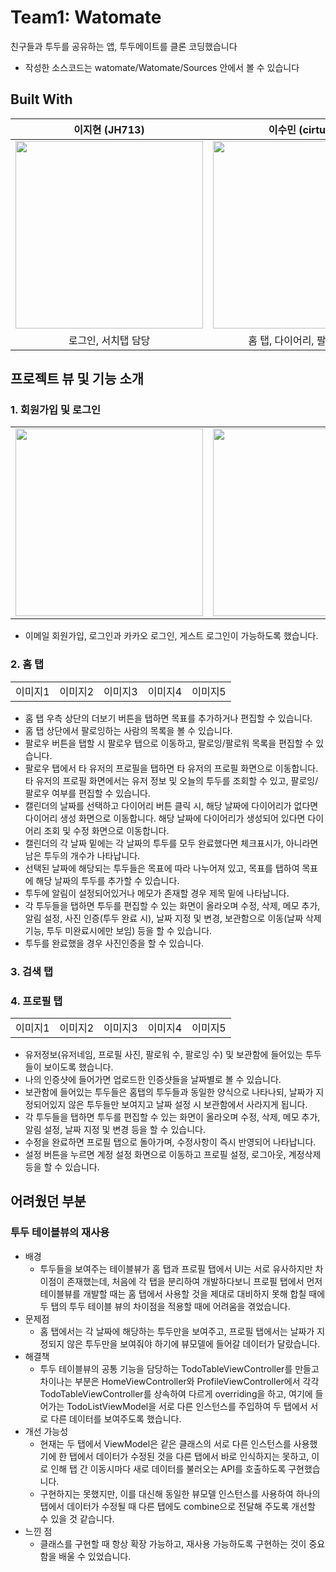 # Team1: Watomate

친구들과 투두를 공유하는 앱, 투두메이트를 클론 코딩했습니다

- 작성한 소스코드는 watomate/Watomate/Sources 안에서 볼 수 있습니다


## Built With

| 이지현 (JH713) | 이수민 (cirtuare) | 권현구 (h9kwon) |
| :----------------------------------------: | :---------------------------------: | :---------------------------------: |
| <img src="https://github.com/wafflestudio21-5/team1-iOS/assets/86519350/b4ab62ab-37e8-465a-b51b-3d5c758ade14" width="300px"> | <img src="" width="300px"> | <img src="" width="300px"> |
| 로그인, 서치탭 담당 | 홈 탭, 다이어리, 팔로우 담당 | 프로필 탭, 투두리스트 담당 |

## 프로젝트 뷰 및 기능 소개 

### 1. 회원가입 및 로그인

| | | |
|---|---|---|
| <img src="https://github.com/wafflestudio21-5/team1-iOS/assets/86519350/306f1a63-f533-44fb-9853-c90e1f32e1bf" width="300px"> | <img src="https://github.com/wafflestudio21-5/team1-iOS/assets/86519350/f39f8e0c-096b-4a45-a037-92da1ff2f4b0" width="300px"> | <img src="https://github.com/wafflestudio21-5/team1-iOS/assets/86519350/5ee02076-91df-4f1e-885e-49a7cb9ed090" width="300px"> |

- 이메일 회원가입, 로그인과 카카오 로그인, 게스트 로그인이 가능하도록 했습니다.

### 2. 홈 탭

| | | | | |
|---|---|---|---|---|
| 이미지1 | 이미지2 | 이미지3 | 이미지4 | 이미지5 |

- 홈 탭 우측 상단의 더보기 버튼을 탭하면 목표를 추가하거나 편집할 수 있습니다.
- 홈 탭 상단에서 팔로잉하는 사람의 목록을 볼 수 있습니다.
- 팔로우 버튼을 탭할 시 팔로우 탭으로 이동하고, 팔로잉/팔로워 목록을 편집할 수 있습니다.
- 팔로우 탭에서 타 유저의 프로필을 탭하면 타 유저의 프로필 화면으로 이동합니다. 타 유저의 프로필 화면에서는 유저 정보 및 오늘의 투두를 조회할 수 있고, 팔로잉/팔로우 여부를 편집할 수 있습니다.
- 캘린더의 날짜를 선택하고 다이어리 버튼 클릭 시, 해당 날짜에 다이어리가 없다면 다이어리 생성 화면으로 이동합니다. 해당 날짜에 다이어리가 생성되어 있다면 다이어리 조회 및 수정 화면으로 이동합니다.
- 캘린더의 각 날짜 밑에는 각 날짜의 투두를 모두 완료했다면 체크표시가, 아니라면 남은 투두의 개수가 나타납니다.
- 선택된 날짜에 해당되는 투두들은 목표에 따라 나누어져 있고, 목표를 탭하여 목표에 해당 날짜의 투두를 추가할 수 있습니다.
- 투두에 알림이 설정되어있거나 메모가 존재할 경우 제목 밑에 나타납니다.
- 각 투두들을 탭하면 투두를 편집할 수 있는 화면이 올라오며 수정, 삭제, 메모 추가, 알림 설정, 사진 인증(투두 완료 시), 날짜 지정 및 변경, 보관함으로 이동(날짜 삭제 기능, 투두 미완료시에만 보임) 등을 할 수 있습니다.
- 투두를 완료했을 경우 사진인증을 할 수 있습니다.

### 3. 검색 탭


### 4. 프로필 탭

| | | | | |
|---|---|---|---|---|
| 이미지1 | 이미지2 | 이미지3 | 이미지4 | 이미지5 |

- 유저정보(유저네임, 프로필 사진, 팔로워 수, 팔로잉 수) 및 보관함에 들어있는 투두들이 보이도록 했습니다.
- 나의 인증샷에 들어가면 업로드한 인증샷들을 날짜별로 볼 수 있습니다.
- 보관함에 들어있는 투두들은 홈탭의 투두들과 동일한 양식으로 나타나되, 날짜가 지정되어있지 않은 투두들만 보여지고 날짜 설정 시 보관함에서 사라지게 됩니다.
- 각 투두들을 탭하면 투두를 편집할 수 있는 화면이 올라오며 수정, 삭제, 메모 추가, 알림 설정, 날짜 지정 및 변경 등을 할 수 있습니다.
- 수정을 완료하면 프로필 탭으로 돌아가며, 수정사항이 즉시 반영되어 나타납니다.
- 설정 버튼을 누르면 계정 설정 화면으로 이동하고 프로필 설정, 로그아웃, 계정삭제 등을 할 수 있습니다.



## 어려웠던 부분

### 투두 테이블뷰의 재사용
- 배경
  - 투두들을 보여주는 테이블뷰가 홈 탭과 프로필 탭에서 UI는 서로 유사하지만 차이점이 존재했는데, 처음에 각 탭을 분리하여 개발하다보니 프로필 탭에서 먼저 테이블뷰를 개발할 때는 홈 탭에서 사용할 것을 제대로 대비하지 못해 합칠 때에 두 탭의 투두 테이블 뷰의 차이점을 적용할 때에 어려움을 겪었습니다.
- 문제점
  - 홈 탭에서는 각 날짜에 해당하는 투두만을 보여주고, 프로필 탭에서는 날짜가 지정되지 않은 투두만을 보여줘야 하기에 뷰모델에 들어갈 데이터가 달랐습니다.
- 해결책
  - 투두 테이블뷰의 공통 기능을 담당하는 TodoTableViewController를 만들고 차이나는 부분은 HomeViewController와 ProfileViewController에서 각각 TodoTableViewController를 상속하여 다르게 overriding을 하고, 여기에 들어가는 TodoListViewModel을 서로 다른 인스턴스를 주입하여 두 탭에서 서로 다른 데이터를 보여주도록 했습니다.
- 개선 가능성
  - 현재는 두 탭에서 ViewModel은 같은 클래스의 서로 다른 인스턴스를 사용했기에 한 탭에서 데이터가 수정된 것을 다른 탭에서 바로 인식하지는 못하고, 이로 인해 탭 간 이동시마다 새로 데이터를 불러오는 API를 호출하도록 구현했습니다.
  - 구현하지는 못했지만, 이를 대신해 동일한 뷰모델 인스턴스를 사용하여 하나의 탭에서 데이터가 수정될 때 다른 탭에도 combine으로 전달해 주도록 개선할 수 있을 것 같습니다.
- 느낀 점
  - 클래스를 구현할 때 항상 확장 가능하고, 재사용 가능하도록 구현하는 것이 중요함을 배울 수 있었습니다.
